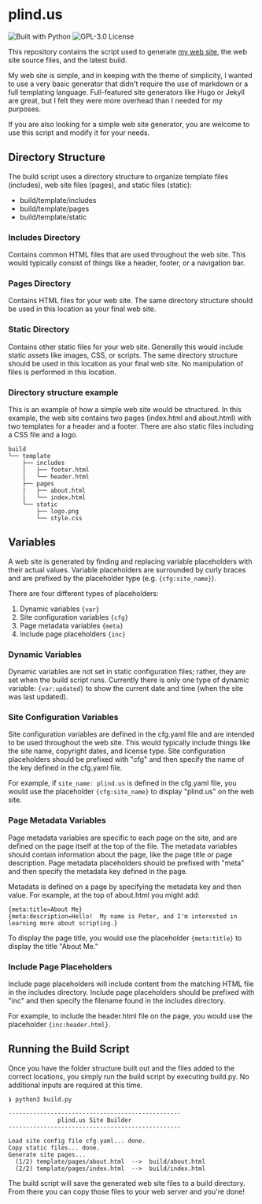 # plind.us
![Built with Python](https://img.shields.io/badge/Built_with-Python-blue?logo=python)
![GPL-3.0 License](https://img.shields.io/github/license/plindstrom/plind.us)


This repository contains the script used to generate [my web site](https://plind.us/), the web site source files, and the latest build.

My web site is simple, and in keeping with the theme of simplicity, I wanted to use a very basic generator that didn't require the use of markdown or a full templating language.  Full-featured site generators like Hugo or Jekyll are great, but I felt they were more overhead than I needed for my purposes.

If you are also looking for a simple web site generator, you are welcome to use this script and modify it for your needs.

## Directory Structure
The build script uses a directory structure to organize template files (includes), web site files (pages), and static files (static):
- build/template/includes
- build/template/pages
- build/template/static

### Includes Directory
Contains common HTML files that are used throughout the web site.  This would typically consist of things like a header, footer, or a navigation bar.

### Pages Directory
Contains HTML files for your web site.  The same directory structure should be used in this location as your final web site.

### Static Directory
Contains other static files for your web site.  Generally this would include static assets like images, CSS, or scripts.  The same directory structure should be used in this location as your final web site.  No manipulation of files is performed in this location.

### Directory structure example
This is an example of how a simple web site would be structured.  In this example, the web site contains two pages (index.html and about.html) with two templates for a header and a footer.  There are also static files including a CSS file and a logo.

```
build
└── template
    ├── includes
    |   ├── footer.html
    |   └── header.html
    ├── pages
    |   ├── about.html
    |   └── index.html
    └── static
        ├── logo.png
        └── style.css
```

## Variables
A web site is generated by finding and replacing variable placeholders with their actual values.  Variable placeholders are surrounded by curly braces and are prefixed by the placeholder type (e.g. `{cfg:site_name}`).

There are four different types of placeholders:
1. Dynamic variables `{var}`
2. Site configuration variables `{cfg}`
3. Page metadata variables `{meta}`
4. Include page placeholders `{inc}`

### Dynamic Variables
Dynamic variables are not set in static configuration files; rather, they are set when the build script runs.  Currently there is only one type of dynamic variable: `{var:updated}` to show the current date and time (when the site was last updated).

### Site Configuration Variables
Site configuration variables are defined in the cfg.yaml file and are intended to be used throughout the web site.  This would typically include things like the site name, copyright dates, and license type.  Site configuration placeholders should be prefixed with "cfg" and then specify the name of the key defined in the cfg.yaml file.

For example, if `site_name: plind.us` is defined in the cfg.yaml file, you would use the placeholder `{cfg:site_name}` to display "plind.us" on the web site.

### Page Metadata Variables
Page metadata variables are specific to each page on the site, and are defined on the page itself at the top of the file.  The metadata variables should contain information about the page, like the page title or page description.  Page metadata placeholders should be prefixed with "meta" and then specify the metadata key defined in the page.

Metadata is defined on a page by specifying the metadata key and then value.  For example, at the top of about.html you might add:

```
{meta:title=About Me}
{meta:description=Hello!  My name is Peter, and I'm interested in learning more about scripting.}
```

To display the page title, you would use the placeholder `{meta:title}` to display the title "About Me."

### Include Page Placeholders
Include page placeholders will include content from the matching HTML file in the includes directory.  Include page placeholders should be prefixed with "inc" and then specify the filename found in the includes directory.

For example, to include the header.html file on the page, you would use the placeholder `{inc:header.html}`.

## Running the Build Script
Once you have the folder structure built out and the files added to the correct locations, you simply run the build script by executing build.py.  No additional inputs are required at this time.

```
❯ python3 build.py 

-------------------------------------------------
              plind.us Site Builder
-------------------------------------------------

Load site config file cfg.yaml... done.
Copy static files... done.
Generate site pages... 
  (1/2) template/pages/about.html  -->  build/about.html
  (2/2) template/pages/index.html  -->  build/index.html
```
The build script will save the generated web site files to a build directory.  From there you can copy those files to your web server and you're done!
